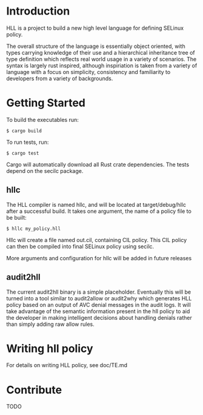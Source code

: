 # Introduction
HLL is a project to build a new high level language for defining SELinux policy.

The overall structure of the language is essentially object oriented, with types
carrying knowledge of their use and a hierarchical inheritance tree of type
definition which reflects real world usage in a variety of scenarios.  The
syntax is largely rust inspired, although inspiriation is taken from a variety
of language with a focus on simplicity, consistency and familiarity to developers
from a variety of backgrounds.

# Getting Started
To build the executables run:

```
$ cargo build
```

To run tests, run:

```
$ cargo test
```

Cargo will automatically download all Rust crate dependencies.  The tests depend
on the secilc package.

## hllc
The HLL compiler is named hllc, and will be located at target/debug/hllc after a
successful build.  It takes one argument, the name of a policy file to be built:

```
$ hllc my_policy.hll
```

Hllc will create a file named out.cil, containing CIL policy.  This CIL policy
can then be compiled into final SELinux policy using secilc.

More arguments and configuration for hllc will be added in future releases

## audit2hll
The current audit2hll binary is a simple placeholder.  Eventually this will be
turned into a tool similar to audit2allow or audit2why which generates HLL
policy based on an output of AVC denial messages in the audit logs.  It will
take advantage of the semantic information present in the hll policy to aid the
developer in making intelligent decisions about handling denials rather than
simply adding raw allow rules.

# Writing hll policy
For details on writing HLL policy, see doc/TE.md

# Contribute
TODO
